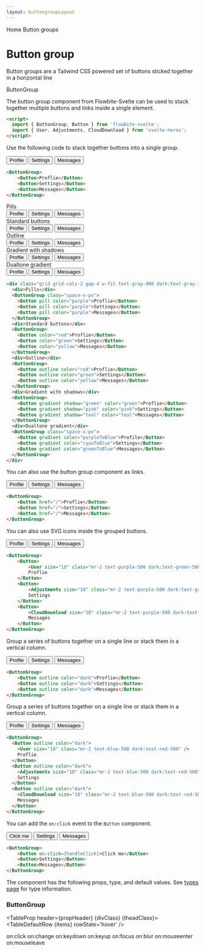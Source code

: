 ```yaml
---
layout: buttongroupLayout
---
```


<script>
  import { Htwo, ExampleDiv, GitHubSource, CompoDescription, TableProp, TableDefaultRow} from '../utils'
  import { Button, ButtonGroup, Breadcrumb, BreadcrumbItem, Badge } from '$lib'
  import { User, Adjustments, CloudDownload } from 'svelte-heros';

  import componentProps from '../props/ButtonGroup.json'

  // Props table
  let items = componentProps.props
  let propHeader = ['Name', 'Type', 'Default']

  let divClass='w-full relative overflow-x-auto shadow-md sm:rounded-lg py-4'
  let theadClass ='text-xs text-gray-700 uppercase bg-gray-50 dark:bg-gray-700 dark:text-white'

	const handleClick = ()=> {
		alert('Clicked')
	}
</script>

<Breadcrumb>
  <BreadcrumbItem href="/" home >Home</BreadcrumbItem>
  <BreadcrumbItem>Button groups</BreadcrumbItem>
</Breadcrumb>

<h1 class="text-3xl w-full dark:text-white pt-8 pb-4">Button group</h1>

<CompoDescription>Button groups are a Tailwind CSS powered set of buttons sticked together in a horizontal line</CompoDescription>

<ExampleDiv>
<GitHubSource href="buttongroups/ButtonGroup.svelte">ButtonGroup</GitHubSource>
</ExampleDiv>

The button group component from Flowbite-Svelte can be used to stack together multiple buttons and links inside a single element.

<Htwo label="Setup" />

```html
<script>
  import { ButtonGroup, Button } from 'flowbite-svelte';
  import { User, Adjustments, CloudDownload } from 'svelte-heros';
</script>
```

<Htwo label="Default" />

Use the following code to stack together buttons into a single group.

<ExampleDiv>
  <ButtonGroup>
    <Button>Proflie</Button>
    <Button>Settings</Button>
    <Button>Messages</Button>
  </ButtonGroup>
</ExampleDiv>

```html
<ButtonGroup>
	<Button>Proflie</Button>
	<Button>Settings</Button>
	<Button>Messages</Button>
</ButtonGroup>
```

<Htwo label="More examples" />

<ExampleDiv>
  <div class="grid grid-cols-2 gap-4 w-fit text-gray-900 dark:text-gray-100">
    <div>Pills</div>
    <ButtonGroup class="space-x-px">
      <Button pill color="purple">Proflie</Button>
      <Button pill color="purple">Settings</Button>
      <Button pill color="purple">Messages</Button>
    </ButtonGroup>
    <div>Standard buttons</div>
    <ButtonGroup>
      <Button color="red">Proflie</Button>
      <Button color="green">Settings</Button>
      <Button color="yellow">Messages</Button>
    </ButtonGroup>
    <div>Outline</div>
    <ButtonGroup>
      <Button outline color="red">Proflie</Button>
      <Button outline color="green">Settings</Button>
      <Button outline color="yellow">Messages</Button>
    </ButtonGroup>
    <div>Gradient with shadows</div>
    <ButtonGroup>
      <Button gradient shadow="green" color="green">Proflie</Button>
      <Button gradient shadow="pink" color="pink">Settings</Button>
      <Button gradient shadow="teal" color="teal">Messages</Button>
    </ButtonGroup>
    <div>Dualtone gradient</div>
    <ButtonGroup class="space-x-px">
      <Button gradient color="purpleToBlue">Profile</Button>
      <Button gradient color="cyanToBlue">Settings</Button>
      <Button gradient color="greenToBlue">Messages</Button>
    </ButtonGroup>
  </div>
</ExampleDiv>

```html
<div class="grid grid-cols-2 gap-4 w-fit text-gray-900 dark:text-gray-100">
  <div>Pills</div>
  <ButtonGroup class="space-x-px">
    <Button pill color="purple">Proflie</Button>
    <Button pill color="purple">Settings</Button>
    <Button pill color="purple">Messages</Button>
  </ButtonGroup>
  <div>Standard buttons</div>
  <ButtonGroup>
    <Button color="red">Proflie</Button>
    <Button color="green">Settings</Button>
    <Button color="yellow">Messages</Button>
  </ButtonGroup>
  <div>Outline</div>
  <ButtonGroup>
    <Button outline color="red">Proflie</Button>
    <Button outline color="green">Settings</Button>
    <Button outline color="yellow">Messages</Button>
  </ButtonGroup>
  <div>Gradient with shadows</div>
  <ButtonGroup>
    <Button gradient shadow="green" color="green">Proflie</Button>
    <Button gradient shadow="pink" color="pink">Settings</Button>
    <Button gradient shadow="teal" color="teal">Messages</Button>
  </ButtonGroup>
  <div>Dualtone gradient</div>
  <ButtonGroup class="space-x-px">
    <Button gradient color="purpleToBlue">Profile</Button>
    <Button gradient color="cyanToBlue">Settings</Button>
    <Button gradient color="greenToBlue">Messages</Button>
  </ButtonGroup>
</div>
```

<Htwo label="Button group as links" />

You can also use the button group component as links.

<ExampleDiv>
	<ButtonGroup>
		<Button href="/">Proflie</Button>
		<Button href="/">Settings</Button>
		<Button href="/">Messages</Button>
	</ButtonGroup>
</ExampleDiv>

```html
<ButtonGroup>
	<Button href="/">Proflie</Button>
	<Button href="/">Settings</Button>
	<Button href="/">Messages</Button>
</ButtonGroup>
```

<Htwo label="Group buttons with icons" />

You can also use SVG icons inside the grouped buttons.

<ExampleDiv>
	<ButtonGroup>
		<Button>
			<User size="18" class="mr-2 text-purple-500 dark:text-green-500" />
			Proflie
		</Button>
		<Button>
			<Adjustments size="18" class="mr-2 text-purple-500 dark:text-green-500" />
			Settings
		</Button>
		<Button>
			<CloudDownload size="18" class="mr-2 text-purple-500 dark:text-green-500" />
			Messages
		</Button>
	</ButtonGroup>
</ExampleDiv>


```html
<ButtonGroup>
	<Button>
		<User size="18" class="mr-2 text-purple-500 dark:text-green-500" />
		Proflie
	</Button>
	<Button>
		<Adjustments size="18" class="mr-2 text-purple-500 dark:text-green-500" />
		Settings
	</Button>
	<Button>
		<CloudDownload size="18" class="mr-2 text-purple-500 dark:text-green-500" />
		Messages
	</Button>
</ButtonGroup>
```

<Htwo label="Outline" />

Group a series of buttons together on a single line or stack them in a vertical column.

<ExampleDiv class="flex flex-col gap-4">
  <ButtonGroup>
    <Button outline color="dark">Proflie</Button>
    <Button outline color="dark">Settings</Button>
    <Button outline color="dark">Messages</Button>
  </ButtonGroup>
</ExampleDiv>

```html
<ButtonGroup>
	<Button outline color="dark">Proflie</Button>
	<Button outline color="dark">Settings</Button>
	<Button outline color="dark">Messages</Button>
</ButtonGroup>
```

<Htwo label="Outline with icon" />

Group a series of buttons together on a single line or stack them in a vertical column.

<ExampleDiv>
  <ButtonGroup>
    <Button outline color="dark">
      <User size="18" class="mr-2 text-blue-500 dark:text-red-500" />
      Proflie
    </Button>
    <Button outline color="dark">
      <Adjustments size="18" class="mr-2 text-blue-500 dark:text-red-500" />
      Settings
    </Button>
    <Button outline color="dark">
      <CloudDownload size="18" class="mr-2 text-blue-500 dark:text-red-500" />
      Messages
    </Button>
  </ButtonGroup>
</ExampleDiv>

```html
<ButtonGroup>
  <Button outline color="dark">
    <User size="18" class="mr-2 text-blue-500 dark:text-red-500" />
    Proflie
  </Button>
  <Button outline color="dark">
    <Adjustments size="18" class="mr-2 text-blue-500 dark:text-red-500" />
    Settings
  </Button>
  <Button outline color="dark">
    <CloudDownload size="18" class="mr-2 text-blue-500 dark:text-red-500" />
    Messages
  </Button>
</ButtonGroup>
```

<Htwo label="Events" />

You can add the `on:click` event to the `Button` component.

<ExampleDiv>
  <ButtonGroup>
    <Button on:click={handleClick}>Click me</Button>
    <Button>Settings</Button>
    <Button>Messages</Button>
  </ButtonGroup>
</ExampleDiv>

```html
<ButtonGroup>
	<Button on:click={handleClick}>Click me</Button>
	<Button>Settings</Button>
	<Button>Messages</Button>
</ButtonGroup>
```

<Htwo label="Props" />

The component has the following props, type, and default values. See <a href="/pages/types">types page</a> for type information.

<h3 class='text-xl w-full dark:text-white py-4'>ButtonGroup</h3>

<TableProp header={propHeader} {divClass} {theadClass}>
  <TableDefaultRow {items} rowState='hover' />
</TableProp>

<Htwo label="Forwarded Events" />

<div class="flex flex-wrap gap-2">
<Badge large={true}>on:click</Badge>
<Badge large={true}>on:change</Badge>
<Badge large={true}>on:keydown</Badge>
<Badge large={true}>on:keyup</Badge>
<Badge large={true}>on:focus</Badge>
<Badge large={true}>on:blur</Badge>
<Badge large={true}>on:mouseenter</Badge>
<Badge large={true}>on:mouseleave</Badge>
</div>